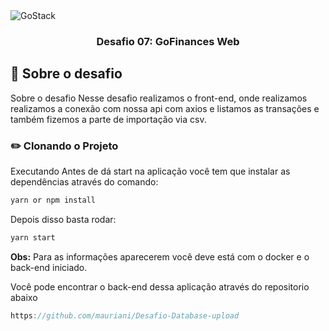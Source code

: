 <img alt="GoStack" src="https://storage.googleapis.com/golden-wind/bootcamp-gostack/header-desafios.png" />

<h3 align="center">
  Desafio 07: GoFinances Web
</h3>

## 🚀 Sobre o desafio

Sobre o desafio Nesse desafio realizamos o front-end, onde realizamos realizamos a conexão com nossa api com axios e listamos as transações e também fizemos a parte de importação via csv.

### ✏️ Clonando o Projeto

Executando Antes de dá start na aplicação você tem que instalar as dependências através do comando:

```jsx
yarn or npm install
```

Depois disso basta rodar:

```jsx
yarn start
```

**Obs:** Para as informações aparecerem você deve está com o docker e o back-end iniciado.

Você pode encontrar o back-end dessa aplicação através do repositorio abaixo

```jsx
https://github.com/mauriani/Desafio-Database-upload
```
